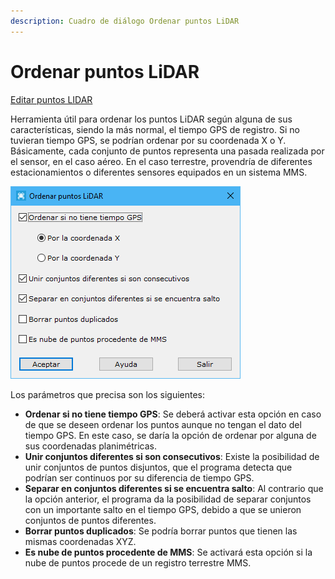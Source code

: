 ```yaml
---
description: Cuadro de diálogo Ordenar puntos LiDAR
---
```


# Ordenar puntos LiDAR

[Editar puntos LIDAR](../../fichas-de-herramientas/ficha-de-herramientas-archivos-lidar/editar-puntos-en-archivos-lidar.md)

Herramienta útil para ordenar los puntos LiDAR según alguna de sus características, siendo la más normal, el tiempo GPS de registro. Si no tuvieran tiempo GPS, se podrían ordenar por su coordenada X o Y. Básicamente, cada conjunto de puntos representa una pasada realizada por el sensor, en el caso aéreo. En el caso terrestre, provendría de diferentes estacionamientos o diferentes sensores equipados en un sistema MMS.

![Cuadro de di&#xE1;logo Ordenar puntos LiDAR](../../../.gitbook/assets/image%20%28147%29.png)

Los parámetros que precisa son los siguientes:

* **Ordenar si no tiene tiempo GPS**: Se deberá activar esta opción en caso de que se deseen ordenar los puntos aunque no tengan el dato del tiempo GPS. En este caso, se daría la opción de ordenar por alguna de sus coordenadas planimétricas.
* **Unir conjuntos diferentes si son consecutivos**: Existe la posibilidad de unir conjuntos de puntos disjuntos, que el programa detecta que podrían ser continuos por su diferencia de tiempo GPS.
* **Separar en conjuntos diferentes si se encuentra salto**: Al contrario que la opción anterior, el programa da la posibilidad de separar conjuntos con un importante salto en el tiempo GPS, debido a que se unieron conjuntos de puntos diferentes.
* **Borrar puntos duplicados**: Se podría borrar puntos que tienen las mismas coordenadas XYZ.
* **Es nube de puntos procedente de MMS**: Se activará esta opción si la nube de puntos procede de un registro terrestre MMS.

